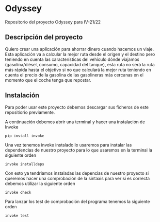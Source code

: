 ﻿# Odyssey
Repositorio del proyecto Odyssey para IV-21/22



## Descripción del proyecto

Quiero crear una aplicación para ahorrar dinero cuando hacemos un viaje.
Esta aplicación va a calcular la mejor ruta desde el origen y el destino pero teniendo en cuenta las características del vehículo dónde viajamos (gasolina/diésel, consumo, capacidad del tanque), 
esta ruta no será la ruta más rápida hasta el objetivo si no que calculará la mejor ruta teniendo en cuenta el precio de la gasolina de las gasolineras más cercanas en el momento que el coche tenga que
repostar.

## Instalación

Para poder usar este proyecto debemos descargar sus ficheros de este repositiorio previamente.

A continuación debemos abrir una terminal y hacer una instalación de Invoke

```shell
pip install invoke
```

Una vez tenemos invoke instalado lo usaremos para instalar las dependencias de nuestro proyecto para lo que usaremos en la terminal la siguiente orden

```shell
invoke installdeps
```

Con esto ya tendriamos instaladas las depencias de nuestro proyecto si queremos hacer una comprobación de la sintaxis para ver si es correcta debemos utilizar la siguiente orden

```shell
invoke check
```

Para lanzar los test de comprobación del programa tenemos la siguiente orden

```shell
invoke test
```


